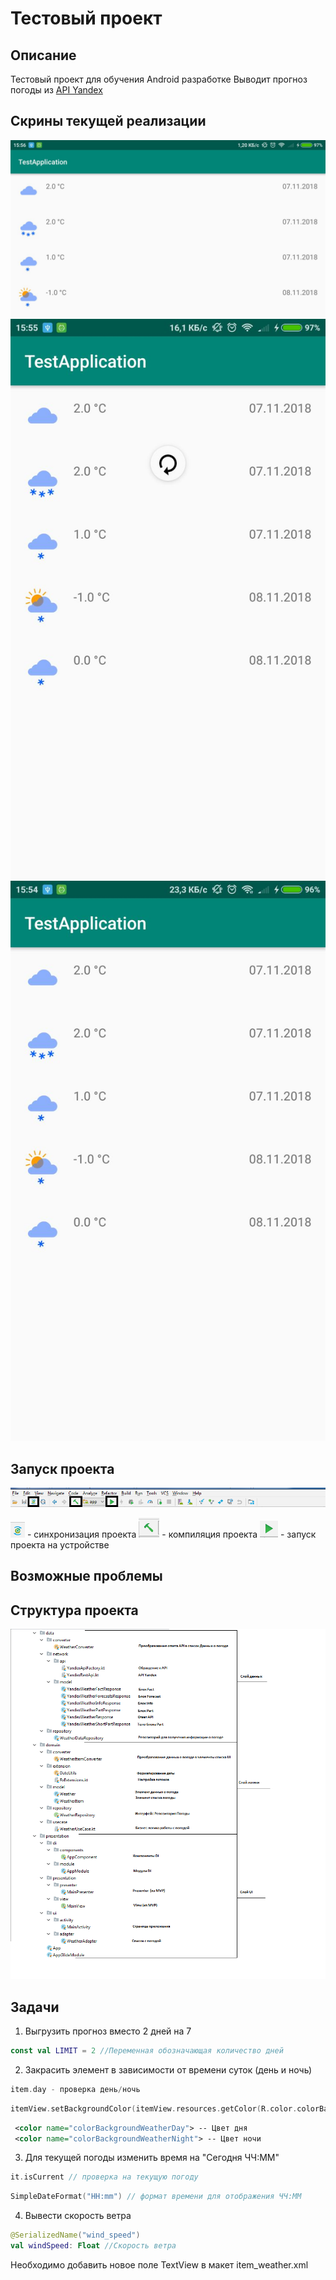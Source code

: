 # Тестовый проект
## Описание
Тестовый проект для обучения Android разработке
Выводит прогноз погоды из [API Yandex](https://tech.yandex.ru/weather/doc/dg/concepts/forecast-response-test-docpage/)
## Скрины текущей реализации
![](images/screen1.jpg)
![](images/screen2.jpg)
![](images/screen3.jpg)
## Запуск проекта
![](images/AndroidStudio.PNG)

![](images/Sync.PNG) - синхронизация проекта
![](images/Build.PNG) - компиляция проекта
![](images/Run.PNG) - запуск проекта на устройстве

## Возможные проблемы


## Структура проекта
![](images/Project.PNG)

## Задачи
1.	Выгрузить прогноз вместо 2 дней на 7
```kotlin
const val LIMIT = 2 //Переменная обозначающая количество дней
```
2.	Закрасить элемент в зависимости от времени суток (день и ночь)
```kotlin
item.day - проверка день/ночь
```
```kotlin
itemView.setBackgroundColor(itemView.resources.getColor(R.color.colorBackgroundWeatherDay))//Способ задания фонового цвета
```
```xml
 <color name="colorBackgroundWeatherDay"> -- Цвет дня
 <color name="colorBackgroundWeatherNight"> -- Цвет ночи
```
3.	Для текущей погоды изменить время на "Сегодня ЧЧ:MM"
```kotlin
it.isCurrent // проверка на текущую погоду
```
```kotlin
SimpleDateFormat("HH:mm") // формат времени для отображения ЧЧ:MM
```
4.	Вывести скорость ветра
```kotlin
@SerializedName("wind_speed")
val windSpeed: Float //Скорость ветра
```
Необходимо добавить новое поле TextView в макет item_weather.xml